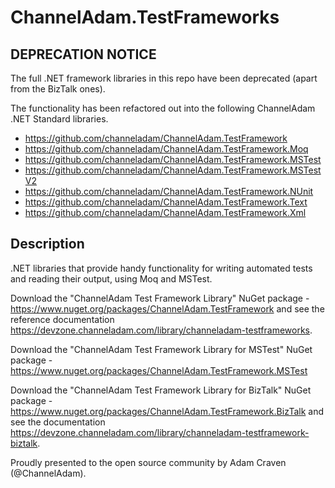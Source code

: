 # ChannelAdam.TestFrameworks

## DEPRECATION NOTICE
The full .NET framework libraries in this repo have been deprecated (apart from the BizTalk ones).

The functionality has been refactored out into the following ChannelAdam .NET Standard libraries.
- https://github.com/channeladam/ChannelAdam.TestFramework
- https://github.com/channeladam/ChannelAdam.TestFramework.Moq
- https://github.com/channeladam/ChannelAdam.TestFramework.MSTest
- https://github.com/channeladam/ChannelAdam.TestFramework.MSTestV2
- https://github.com/channeladam/ChannelAdam.TestFramework.NUnit
- https://github.com/channeladam/ChannelAdam.TestFramework.Text
- https://github.com/channeladam/ChannelAdam.TestFramework.Xml


## Description

.NET libraries that provide handy functionality for writing automated tests and reading their output, using Moq and MSTest.

Download the "ChannelAdam Test Framework Library" NuGet package - https://www.nuget.org/packages/ChannelAdam.TestFramework and see the reference documentation https://devzone.channeladam.com/library/channeladam-testframeworks.

Download the "ChannelAdam Test Framework Library for MSTest" NuGet package - https://www.nuget.org/packages/ChannelAdam.TestFramework.MSTest

Download the "ChannelAdam Test Framework Library for BizTalk" NuGet package - https://www.nuget.org/packages/ChannelAdam.TestFramework.BizTalk and see the documentation https://devzone.channeladam.com/library/channeladam-testframework-biztalk.

Proudly presented to the open source community by Adam Craven (@ChannelAdam).
